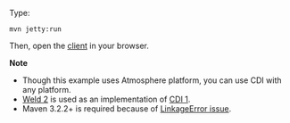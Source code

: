 Type:

```
mvn jetty:run
```

Then, open the [client](http://jsbin.com/duhatu/1/watch?js,console) in your browser.

**Note**

* Though this example uses Atmosphere platform, you can use CDI with any platform.
* [Weld 2](http://weld.cdi-spec.org/) is used as an implementation of [CDI 1](cdi-spec.org).
* Maven 3.2.2+ is required because of [LinkageError issue](https://jira.codehaus.org/browse/MNG-5620).